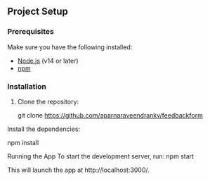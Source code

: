 ## Project Setup

### Prerequisites

Make sure you have the following installed:

- [Node.js](https://nodejs.org/) (v14 or later)
- [npm](https://www.npmjs.com/)

### Installation

1. Clone the repository:

   git clone https://github.com/aparnaraveendrankv/feedbackform

Install the dependencies:

npm install

Running the App
To start the development server, run:
npm start

This will launch the app at http://localhost:3000/.
